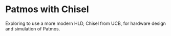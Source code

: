 Patmos with Chisel
==================

Exploring to use a more modern HLD, Chisel from UCB, for
hardware design and simulation of Patmos.

